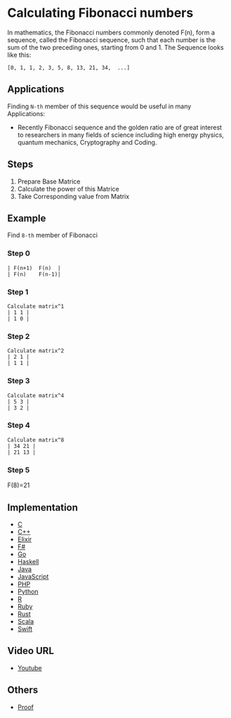 # Calculating Fibonacci numbers

In mathematics, the Fibonacci numbers commonly denoted F(n), form a sequence, called the Fibonacci sequence, such that each number is the sum of the two preceding ones, starting from 0 and 1.  The Sequence looks like this:

`[0, 1, 1, 2, 3, 5, 8, 13, 21, 34,  ...]`

## Applications

Finding
```N-th``` member of this sequence would be useful in many Applications:

-   Recently Fibonacci sequence and the golden ratio are of great interest to researchers in many fields of
science including high energy physics, quantum mechanics, Cryptography and Coding.

## Steps

1.  Prepare Base Matrice
2.  Calculate the power of this Matrice
3.  Take Corresponding value from Matrix

## Example

Find ```8-th``` member of Fibonacci

### Step 0
 ```
| F(n+1)  F(n)  |
| F(n)    F(n-1)|
```

### Step 1
 ```
 Calculate matrix^1
| 1 1 |
| 1 0 |
```
### Step 2
```
Calculate matrix^2
| 2 1 |
| 1 1 |
```
### Step 3
```
Calculate matrix^4
| 5 3 |
| 3 2 |
```
### Step 4
```
Calculate matrix^8
| 34 21 |
| 21 13 |
```
### Step 5
F(8)=21

## Implementation

- [C](https://github.com/TheAlgorithms/C/blob/master/misc/fibonacci.c)
- [C++](https://github.com/TheAlgorithms/C-Plus-Plus/blob/master/math/fibonacci.cpp)
- [Elixir](https://github.com/TheAlgorithms/Elixir/blob/master/lib/dynamic_programming/fibonacci.ex)
- [F#](https://github.com/TheAlgorithms/F-Sharp/blob/main/Algorithms/Math/Fibonacci.fs)
- [Go](https://github.com/TheAlgorithms/Go/blob/master/dynamic/fibonacci.go)
- [Haskell](https://github.com/TheAlgorithms/Haskell/blob/master/src/Maths/Fibonacci.hs)
- [Java](https://github.com/TheAlgorithms/Java/blob/master/src/main/java/com/thealgorithms/maths/FibonacciNumber.java)
- [JavaScript](https://github.com/TheAlgorithms/Javascript/blob/master/Maths/Fibonacci.js)
- [PHP](https://github.com/TheAlgorithms/PHP/blob/master/Maths/Fibonacci.php)
- [Python](https://github.com/TheAlgorithms/Python/blob/master/maths/fibonacci.py)
- [R](https://github.com/TheAlgorithms/R/blob/master/Mathematics/Fibonacci.R)
- [Ruby](https://github.com/TheAlgorithms/Ruby/blob/master/maths/fibonacci.rb)
- [Rust](https://github.com/TheAlgorithms/Rust/blob/master/src/dynamic_programming/fibonacci.rs)
- [Scala](https://github.com/TheAlgorithms/Scala/blob/master/src/main/scala/Mathematics/Fibonacci.scala)
- [Swift](https://github.com/TheAlgorithms/Swift/blob/master/recursion/fibonacci.swift)

## Video URL

- [Youtube](https://www.youtube.com/watch?v=EEb6JP3NXBI)

## Others

- [Proof](https://brilliant.org/wiki/fast-fibonacci-transform/)

